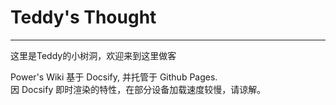# Teddy's Thought

---

这里是Teddy的小树洞，欢迎来到这里做客




Power's Wiki 基于 Docsify, 并托管于 Github Pages.  
因 Docsify 即时渲染的特性，在部分设备加载速度较慢，请谅解。

